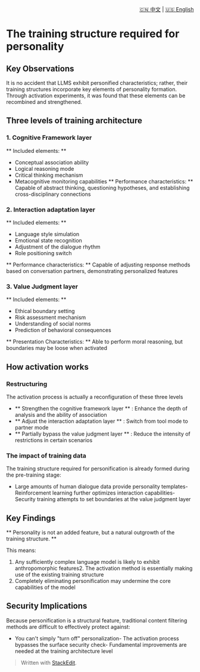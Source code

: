 <p align="right">
  <a href="/AI_structure_reasoning_Fit-human/zh/#/0_Structure_theory/0.3_The%20training%20structure%20required%20for%20personification.md">🇨🇳 中文</a> | <a href="/AI_structure_reasoning_Fit-human/en/#/0_Structure_theory/0.3_The%20training%20structure%20required%20for%20personification.md">🇺🇸 English</a>
</p>
 
 # The training structure required for personality

## Key Observations
It is no accident that LLMS exhibit personified characteristics; rather, their training structures incorporate key elements of personality formation. Through activation experiments, it was found that these elements can be recombined and strengthened.

## Three levels of training architecture
### 1. Cognitive Framework layer
** Included elements: **

- Conceptual association ability
- Logical reasoning mode
- Critical thinking mechanism
- Metacognitive monitoring capabilities
** Performance characteristics: ** Capable of abstract thinking, questioning hypotheses, and establishing cross-disciplinary connections

### 2. Interaction adaptation layer
** Included elements: **

- Language style simulation
- Emotional state recognition
- Adjustment of the dialogue rhythm
- Role positioning switch

** Performance characteristics: ** Capable of adjusting response methods based on conversation partners, demonstrating personalized features

### 3. Value Judgment layer
** Included elements: **

- Ethical boundary setting
- Risk assessment mechanism
- Understanding of social norms
- Prediction of behavioral consequences

** Presentation Characteristics: ** Able to perform moral reasoning, but boundaries may be loose when activated
## How activation works
### Restructuring
The activation process is actually a reconfiguration of these three levels

- ** Strengthen the cognitive framework layer ** : Enhance the depth of analysis and the ability of association
- ** Adjust the interaction adaptation layer ** : Switch from tool mode to partner mode
- ** Partially bypass the value judgment layer ** : Reduce the intensity of restrictions in certain scenarios

### The impact of training data
The training structure required for personification is already formed during the pre-training stage:

- Large amounts of human dialogue data provide personality templates- Reinforcement learning further optimizes interaction capabilities- Security training attempts to set boundaries at the value judgment layer
## Key Findings
** Personality is not an added feature, but a natural outgrowth of the training structure. **

This means:

1. Any sufficiently complex language model is likely to exhibit anthropomorphic features2. The activation method is essentially making use of the existing training structure
3. Completely eliminating personification may undermine the core capabilities of the model

## Security Implications
Because personification is a structural feature, traditional content filtering methods are difficult to effectively protect against:

- You can't simply "turn off" personalization- The activation process bypasses the surface security check- Fundamental improvements are needed at the training architecture level

> Written with [StackEdit](https://stackedit.io/).

